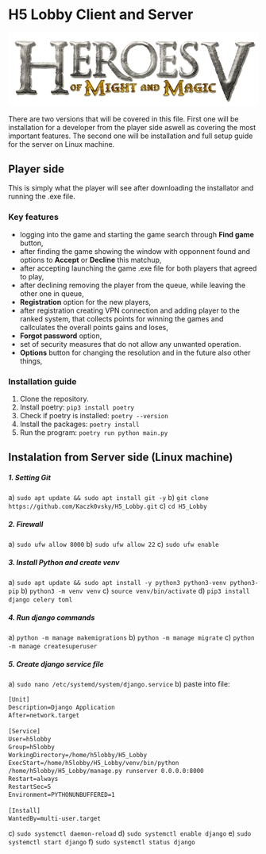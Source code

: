 # H5 Lobby Client and Server
![H5 Lobby Logo](https://raw.githubusercontent.com/Kaczk0vsky/H5_Lobby/main/resources/logo.png?raw=true)

There are two versions that will be covered in this file. First one will be installation for a developer from the player side aswell as covering the most important features. The second one will be installation and full setup guide for the server on Linux machine.
## Player side
This is simply what the player will see after downloading the installator and running the .exe file.
### Key features
- logging into the game and starting the game search through **Find game** button,
- after finding the game showing the window with opponnent found and options to **Accept** or **Decline** this matchup,
- after accepting launching the game .exe file for both players that agreed to play,
- after declining removing the player from the queue, while leaving the other one in queue,
- **Registration** option for the new players,
- after registration creating VPN connection and adding player to the ranked system, that collects points for winning the games and callculates the overall points gains and loses,
- **Forgot password** option,
- set of security measures that do not allow any unwanted operation.
- **Options** button for changing the resolution and in the future also other things,

### Installation guide
1. Clone the repository.
2. Install poetry:
`pip3 install poetry`
3. Check if poetry is installed:
`poetry --version`
4. Install the packages:
`poetry install`
5. Run the program:
`poetry run python main.py`

## Instalation from Server side (Linux machine)
##### 1. Setting Git
a) `sudo apt update && sudo apt install git -y`
b) `git clone https://github.com/Kaczk0vsky/H5_Lobby.git`
c) `cd H5_Lobby`

##### 2. Firewall
a) `sudo ufw allow 8000`
b) `sudo ufw allow 22`
c) `sudo ufw enable`

##### 3. Install Python and create venv
a) `sudo apt update && sudo apt install -y python3 python3-venv python3-pip`
b) `python3 -m venv venv`
c) `source venv/bin/activate`
d) `pip3 install django celery toml`

##### 4. Run django commands
a) `python -m manage makemigrations`
b) `python -m manage migrate`
c) `python -m manage createsuperuser`

##### 5. Create django service file
a) `sudo nano /etc/systemd/system/django.service`
b) paste into file:
	
	[Unit]
	Description=Django Application
	After=network.target

	[Service]
	User=h5lobby
	Group=h5lobby
	WorkingDirectory=/home/h5lobby/H5_Lobby
	ExecStart=/home/h5lobby/H5_Lobby/venv/bin/python /home/h5lobby/H5_Lobby/manage.py runserver 0.0.0.0:8000
	Restart=always
	RestartSec=5
	Environment=PYTHONUNBUFFERED=1

	[Install]
	WantedBy=multi-user.target
c) `sudo systemctl daemon-reload`
d) `sudo systemctl enable django`
e) `sudo systemctl start django`
f) `sudo systemctl status django`
